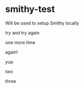 # smithy-test
Will be used to setup Smithy locally

try and try again

one more time

again!

yup

two

three